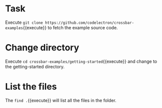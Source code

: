 
# Task 
Execute `git clone https://github.com/codelectron/crossbar-examples`{{execute}} to fetch the example source code.

# Change directory
Execute `cd crossbar-examples/getting-started`{{execute}} and change to the getting-started directory.

# List the files
The `find .`{{execute}} will list all the files in the folder.

